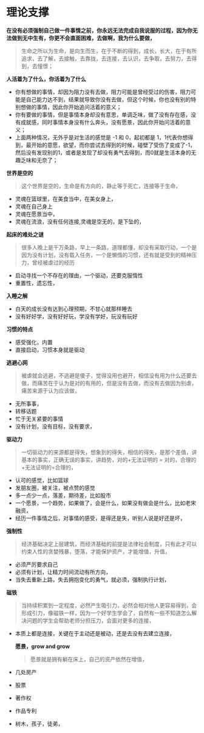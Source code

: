 # 理论支撑



**在没有必须强制自己做一件事情之前，你永远无法完成自我说服的过程，因为你无法做到无中生有，你更不会直面困难，去做啊，我为什么要做，**

> 生命之所以为生命，是向生而生，在于不断的得到，成长，长大，在于有所追求，去了解，去接触，去靠拢，去连接，去认识，去争取，去努力，去得到，去憧憬；

**人活着为了什么，你活着为了什么**

* 你有想做的事情，却因为阻力没有去做，阻力可能是曾经受过的伤害，阻力可能是自己能力达不到，结果就导致你没有去做，但这个时候，你也没有别的特别想做的事情，因此你开始追问活着的意义；
* 你有要做的事情，但是事情本身却没有意思，单调乏味，做了没有存在感，没有成就感，同时事情本身没有什么奔头，没有愿景，因此你开始问活着的意义；
* 上面两种情况，无外乎是对生活的感觉是 -1 和 0，起初都是 1，1代表你想得到，最开始的意愿，欲望，而你尝试去得到的时候，碰壁了受伤了变成了-1，然后没有发现别的1，或者是发现了却没有勇气去得到，而0就是生活本身的无趣乏味和无奈了；

**世界是空的**

> 这个世界是空的，生命是有方向的，静止等于死亡，连接等于生命，

* 灵魂在篮球里，在美食当中，在美女身上，
* 灵魂在自己身上
* 灵魂在愿景当中，
* 灵魂在流浪，没有任何连接,灵魂是空无的，是下坠的，

**起床的难处之谜**

> 很多人晚上是千万条路，早上一条路，道理都懂，却没有采取行动，一个是因为没有计划，没有载入任务，一个是懒惰的习惯，还有就是受到的精神压力，曾经被虐过的经历

* 启动寻找一个不存在的理由，一个驱动，还要克服惰性
* 重置性，遗忘性，

**入睡之解**

* 白天的成长没有达到心理预期，不甘心就那样睡去
* 没有好好学，没有好好玩，学没有学好，玩没有玩好

**习惯的特点**

* 感受强化，内置
* 直接启动，习惯本身就是驱动

**逃避心网**

> 被虐就会逃避，不逃避是傻子，觉得没用也避开，相信没有用为什么还要去做，而痛苦在于认为是对的有用的，但是没有去做，而没有去做因为别虐，痛苦来源于认为应该做，

* 无所事事，
* 转移话题
* 忙于无关紧要的事情
* 没有计划，没有目标，没有要求，

**驱动力**

> 一切驱动力的来源都是得失，想象到的得失，相信的得失，是那个差值，讲基本的事实，正确无误的事实，讲趋势，对的+无法证明的 = 对的，合理的+无法证明的=合理的，

* 认可的感觉，比如篮球
* 发朋友圈，被关注，被点赞的感觉
* 多一点少一点，落差，期待差，比如股市
* 一个愿景，一个趋势，如果做了，会是什么，如果没有做会是什么，比如老宋融资，
* 经历一件事情之后，对事情的感受，是得还是失，听别人说是好还是坏，

**强制性**

> 经济基础决定上层建筑，而经济基础的前提是法律社会制度，只有此才可以约束人性的贪婪残暴，堕落，才能保护资产，才能增值，升值，

* 必须严厉要求自己
* 必须有计划，让精力时间流动有所方向，
* 当失去重新上路，失去拥抱变化的勇气，就必须，强制执行计划，

**磁铁**

> 当持续积累到一定程度，必然产生吸引力，必然会相对他人更容易得到，会形成引力，像磁铁一样，因为一个好学生学会了，自然有一些不知道怎么解决问题的学生会帮助老师分担压力，会面对更多的连接，

* 本质上都是连接，关键在于主动还是被动，还是去没有去建立连接，

  **愿景，grow and grow**

  > 愿景就是拥有躺在床上，自己的资产依然在增值，

* 几处房产
* 股票
* 著作权
* 作品专利
* 树木，孩子，徒弟，

